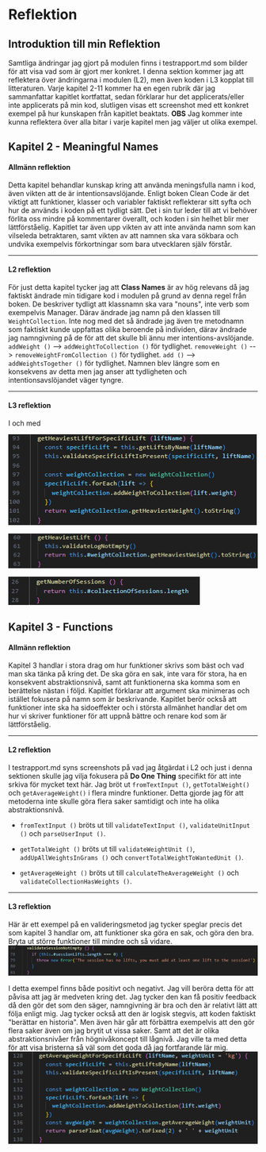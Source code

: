# Reflektion

## Introduktion till min Reflektion

Samtliga ändringar jag gjort på modulen finns i testrapport.md som bilder för att visa vad som är gjort mer konkret. I denna sektion kommer jag att reflektera över ändringarna i modulen (L2), men även koden i L3 kopplat till litteraturen. Varje kapitel 2-11 kommer ha en egen rubrik där jag sammanfattar kapitlet kortfattat, sedan förklarar hur det applicerats/eller inte applicerats på min kod, slutligen visas ett screenshot med ett konkret exempel på hur kunskapen från kapitlet beaktats. **OBS** Jag kommer inte kunna reflektera över alla bitar i varje kapitel men jag väljer ut olika exempel.

## Kapitel 2 - Meaningful Names

#### **Allmänn reflektion**

Detta kapitel behandlar kunskap kring att använda meningsfulla namn i kod, även vikten att de är intentionsavslöjande. Enligt boken Clean Code är det viktigt att funktioner, klasser och variabler faktiskt reflekterar sitt syfta och hur de används i koden på ett tydligt sätt. Det i sin tur leder till att vi behöver förlita oss mindre på kommentarer överallt, och koden i sin helhet blir mer lättförståelig. Kapitlet tar även upp vikten av att inte använda namn som kan vilseleda betraktaren, samt vikten av att namnen ska vara sökbara och undvika exempelvis förkortningar som bara utvecklaren själv förstår.

---

#### **L2 reflektion**

För just detta kapitel tycker jag att **Class Names** är av hög relevans då jag faktiskt ändrade min tidigare kod i modulen på grund av denna regel från boken. De beskriver tydligt att klassnamn ska vara "nouns", inte verb som exempelvis Manager. Därav ändrade jag namn på den klassen till `WeightCollection`. Inte nog med det så ändrade jag även tre metodnamn som faktiskt kunde uppfattas olika beroende på individen, därav ändrade jag namngivning på de för att det skulle bli ännu mer intentions-avslöjande. `addWeight ()` --> `addWeightToCollection ()` för tydlighet. `removeWeight ()` --> `removeWeightFromCollection ()` för tydlighet. `add ()` --> `addWeightsTogether ()` för tydlighet. Namnen blev längre som en konsekvens av detta men jag anser att tydligheten och intentionsavslöjandet väger tyngre.

---

#### **L3 reflektion**

I och med

![Bild över coverage](../images/getheaviestlforspecific.png)

![Bild över coverage](../images/getheaviestl.png)

![Bild över coverage](../images/getnumberofs.png)

## Kapitel 3 - Functions

#### **Allmänn reflektion**

Kapitel 3 handlar i stora drag om hur funktioner skrivs som bäst och vad man ska tänka på kring det. De ska göra en sak, inte vara för stora, ha en konsekvent abstraktionsnivå, samt att funktionerna ska komma som en berättelse nästan i följd. Kapitlet förklarar att argument ska minimeras och istället fokusera på namn som är beskrivande. Kapitlet berör också att funktioner inte ska ha sidoeffekter och i största allmänhet handlar det om hur vi skriver funktioner för att uppnå bättre och renare kod som är lättförståelig.

---

#### **L2 reflektion**

I testrapport.md syns screenshots på vad jag åtgärdat i L2 och just i denna sektionen skulle jag vilja fokusera på **Do One Thing** specifikt för att inte srkiva för mycket text här. Jag bröt ut `fromTextInput ()`, `getTotalWeight()` och `getAverageWeight()` i flera mindre funktioner. Detta gjorde jag för att metoderna inte skulle göra flera saker samtidigt och inte ha olika abstraktionsnivå.

- `fromTextInput ()` bröts ut till `validateTextInput ()`, `validateUnitInput ()` och `parseUserInput ()`.

- `getTotalWeight ()` bröts ut till `validateWeightUnit ()`, `addUpAllWeightsInGrams ()` och `convertTotalWeightToWantedUnit ()`.

- `getAverageWeight ()` bröts ut till `calculateTheAverageWeight ()` och `validateCollectionHasWeights ()`.

---

#### **L3 reflektion**

Här är ett exempel på en valideringsmetod jag tycker speglar precis det som kapitel 3 handlar om, att funktioner ska göra en sak, och göra den bra. Bryta ut större funktioner till mindre och så vidare.
![Bild över coverage](../images/validatesession.png)

I detta exempel finns både positivt och negativt. Jag vill beröra detta för att påvisa att jag är medveten kring det. Jag tycker den kan få positiv feedback då den gör det som den säger, namngivning är bra och den är relativt lätt att följa enligt mig. Jag tycker också att den är logisk stegvis, att koden faktiskt "berättar en historia". Men även här går att förbättra exempelvis att den gör flera saker även om jag brytit ut vissa saker. Samt att det är olika abstraktionsnivåer från högnivåkoncept till lågnivå. Jag ville ta med detta för att visa bristerna så väl som det goda då jag fortfarande lär mig.
![Bild över coverage](../images/getavgforspecific.png)

